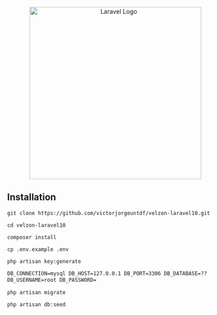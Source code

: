 
<p align="center"><a href="https://laravel.com" target="_blank"><img src="https://raw.githubusercontent.com/laravel/art/master/logo-lockup/5%20SVG/2%20CMYK/1%20Full%20Color/laravel-logolockup-cmyk-red.svg" width="400" alt="Laravel Logo"></a></p>


<!-- INSTALLATION -->

## Installation

```console
git clone https://github.com/victorjorgeuntdf/velzon-laravel10.git
```

```console
cd velzon-laravel10
```

```console
composer install
```

```console
cp .env.example .env
```

```console
php artisan key:generate
```

```html
DB_CONNECTION=mysql DB_HOST=127.0.0.1 DB_PORT=3306 DB_DATABASE=??
DB_USERNAME=root DB_PASSWORD=
```

```console
php artisan migrate
```

```console
php artisan db:seed
```


